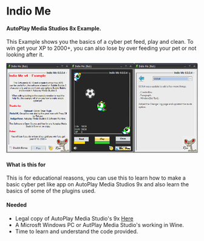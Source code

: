 Indio Me
=========================
#### AutoPlay Media Studios 8x Example.
This Example shows you the basics of a cyber pet feed, play and clean.
To win get your XP to 2000+, you can also lose by over feeding your pet or not looking after it.

<p align="center">
  <img src="./example.png">
</p>

#### What is this for
This is for educational reasons, you can use this to learn how to make a basic cyber pet like app
on AutoPlay Media Studios 9x and also learn the basics of some of the plugins used.

#### Needed
* Legal copy of AutoPlay Media Studio's 9x [Here](https://www.indigorose.com/autoplay-media-studio/)
* A Microsft Windows PC or AutPlay Media Studio's working in Wine.
* Time to learn and understand the code provided.
